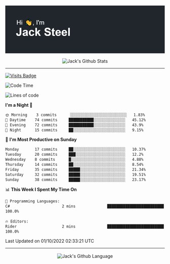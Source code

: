<p align="center">
  <img align="center" src="https://github.com/JackSteel97/JackSteel97/blob/main/header.png?raw=true" alt="Hi, I'm Jack Steel" /> 
 </p>
<p align="center">
 <img align="center" src="https://github-readme-stats.vercel.app/api?username=jacksteel97&show_icons=true&count_private=true&theme=dracula" alt="Jack's Github Stats" /> 
</p>

<hr/>

[![Visits Badge](https://badges.pufler.dev/visits/JackSteel97/JackSteel97?color=blue&label=Profile%20Visits)](https://github.com/JackSteel97)
<!--START_SECTION:waka-->
![Code Time](http://img.shields.io/badge/Code%20Time-476%20hrs%2024%20mins-blue)

![Lines of code](https://img.shields.io/badge/From%20Hello%20World%20I%27ve%20Written-856%20Thousand%20lines%20of%20code-blue)

**I'm a Night 🦉** 

```text
🌞 Morning    3 commits      ░░░░░░░░░░░░░░░░░░░░░░░░░   1.83% 
🌆 Daytime    74 commits     ███████████░░░░░░░░░░░░░░   45.12% 
🌃 Evening    72 commits     ███████████░░░░░░░░░░░░░░   43.9% 
🌙 Night      15 commits     ██░░░░░░░░░░░░░░░░░░░░░░░   9.15%

```
📅 **I'm Most Productive on Sunday** 

```text
Monday       17 commits     ██░░░░░░░░░░░░░░░░░░░░░░░   10.37% 
Tuesday      20 commits     ███░░░░░░░░░░░░░░░░░░░░░░   12.2% 
Wednesday    8 commits      █░░░░░░░░░░░░░░░░░░░░░░░░   4.88% 
Thursday     14 commits     ██░░░░░░░░░░░░░░░░░░░░░░░   8.54% 
Friday       35 commits     █████░░░░░░░░░░░░░░░░░░░░   21.34% 
Saturday     32 commits     █████░░░░░░░░░░░░░░░░░░░░   19.51% 
Sunday       38 commits     █████░░░░░░░░░░░░░░░░░░░░   23.17%

```


📊 **This Week I Spent My Time On** 

```text
💬 Programming Languages: 
C#                       2 mins              █████████████████████████   100.0%

🔥 Editors: 
Rider                    2 mins              █████████████████████████   100.0%

```


 Last Updated on 01/10/2022 02:33:21 UTC
<!--END_SECTION:waka-->

<hr/>

<p align="center">
    <img align="center" src="https://github-readme-stats.vercel.app/api/top-langs/?username=jacksteel97&langs_count=10&layout=compact&theme=dracula" alt="Jack's Github Language" /> 
</p>
